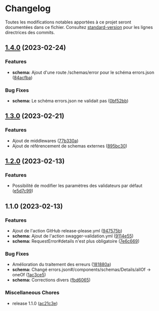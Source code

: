 # Changelog

Toutes les modifications notables apportées à ce projet seront documentées dans ce fichier. Consultez [standard-version](https://github.com/conventional-changelog/standard-version) pour les lignes directrices des commits.

## [1.4.0](https://github.com/bibudem/api-communs/compare/v1.3.0...v1.4.0) (2023-02-24)


### Features

* **schema:** Ajout d'une route /schemas/error pour le schéma errors.json ([84acfba](https://github.com/bibudem/api-communs/commit/84acfbadf08ae7ac69bd2a014feaa040d84aafa5))


### Bug Fixes

* **schema:** Le schéma errors.json ne validait pas ([0bf52bb](https://github.com/bibudem/api-communs/commit/0bf52bba4fc393a2d90e8db71e89e6797f90b22d))

## [1.3.0](https://github.com/bibudem/api-communs/compare/v1.2.0...v1.3.0) (2023-02-21)


### Features

* Ajout de middlewares ([77b330a](https://github.com/bibudem/api-communs/commit/77b330a04fc614d8295432ce0c16121a13a6b497))
* Ajout de référencement de schemas externes ([895bc30](https://github.com/bibudem/api-communs/commit/895bc30a21b6485b15425254b3dee7f7522d8695))

## [1.2.0](https://github.com/bibudem/api-communs/compare/v1.1.0...v1.2.0) (2023-02-13)


### Features

* Possibilité de modifier les paramètres des validateurs par défaut ([e5d7c99](https://github.com/bibudem/api-communs/commit/e5d7c99d5c79edae568e488a213f7b03ca2c09d6))

## 1.1.0 (2023-02-13)


### Features

* Ajout de l'action GitHub release-please.yml ([947575b](https://github.com/bibudem/api-communs/commit/947575b82a1cd3d71848885699a927b6ff79f98c))
* **schema:** Ajout de l'action swagger-validation.yml ([9114e55](https://github.com/bibudem/api-communs/commit/9114e55aef3e24bc2fd3a146bd470eb5f33c73af))
* **schema:** RequestError#details n'est plus obligatoire ([7e6c669](https://github.com/bibudem/api-communs/commit/7e6c66979d6e96158ee3064e7c358251b5cd80b2))


### Bug Fixes

* Amélioration du traitement des erreurs ([181880a](https://github.com/bibudem/api-communs/commit/181880a366fbfffc78c58dfaa9cf1d4e8e08663d))
* **schema:** Changé errors.json#/components/schemas/Details/allOf -&gt; oneOf ([1ac3ce5](https://github.com/bibudem/api-communs/commit/1ac3ce5222080adac830f3dd5ad2e1ac0da25b50))
* **schema:** Corrections divers ([fbd6065](https://github.com/bibudem/api-communs/commit/fbd606530d6efef80bc976668003be3a0363c89d))


### Miscellaneous Chores

* release 1.1.0 ([ac21c3e](https://github.com/bibudem/api-communs/commit/ac21c3e796910d5c1b1125d94f145b4cb12ea302))
